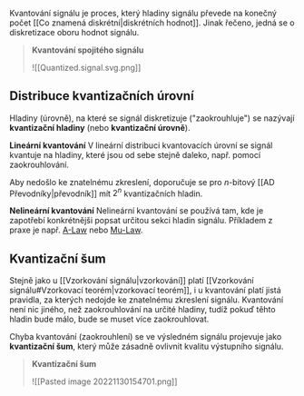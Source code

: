 Kvantování signálu je proces, který hladiny signálu převede na konečný počet [[Co znamená diskrétní|diskrétních hodnot]]. Jinak řečeno, jedná se o diskretizace oboru hodnot signálu.

>**Kvantování spojitého signálu**
>
>![[Quantized.signal.svg.png]]

## Distribuce kvantizačních úrovní
Hladiny (úrovně), na které se signál diskretizuje ("zaokrouhluje") se nazývají **kvantizační hladiny** (nebo **kvantizační úrovně**).

**Lineární kvantování**
V lineární distribuci kvantovacích úrovní se signál kvantuje na hladiny, které jsou od sebe stejně daleko, např. pomocí zaokrouhlování.

Aby nedošlo ke znatelnému zkreslení, doporučuje se pro $n$-bitový [[AD Převodníky|převodník]] mít $2^n$ kvantizačních hladin. 


**Nelineární kvantování**
Nelineární kvantování se používá tam, kde je zapotřebí konkrétnějši popsat určitou sekci hladin signálu. Příkladem z praxe je např. [A-Law](https://en.wikipedia.org/wiki/A-law_algorithm) nebo [Mu-Law](https://en.wikipedia.org/wiki/%CE%9C-law_algorithm).

## Kvantizační šum
Stejně jako u [[Vzorkování signálu|vzorkování]] platí [[Vzorkování signálu#Vzorkovací teorém|vzorkovací teorém]], i u kvantování platí jistá pravidla, za kterých nedojde ke znatelnému zkreslení signálu. Kvantování není nic jiného, než zaokrouhlování na určité hladiny, tudíž pokuď těhto hladin bude málo, bude se muset více zaokrouhlovat.

Chyba kvantování (zaokrouhlení) se ve výsledném signálu projevuje jako **kvantizační šum**, který může zásadně ovlivnit kvalitu výstupního signálu.

>**Kvantizační šum**
>
>![[Pasted image 20221130154701.png]]